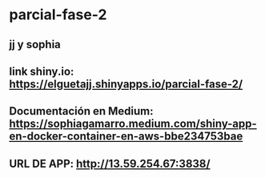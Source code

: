 # parcial-fase-2
## jj y sophia
## link shiny.io: https://elguetajj.shinyapps.io/parcial-fase-2/

## Documentación en Medium: https://sophiagamarro.medium.com/shiny-app-en-docker-container-en-aws-bbe234753bae

## URL DE APP: http://13.59.254.67:3838/
